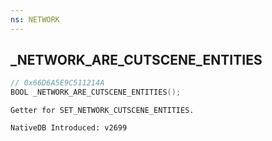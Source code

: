 ```yaml
---
ns: NETWORK 
---
```


## _NETWORK_ARE_CUTSCENE_ENTITIES

```c
// 0x66D6A5E9C511214A 
BOOL _NETWORK_ARE_CUTSCENE_ENTITIES();
```

```
Getter for SET_NETWORK_CUTSCENE_ENTITIES.
```

```
NativeDB Introduced: v2699
```

